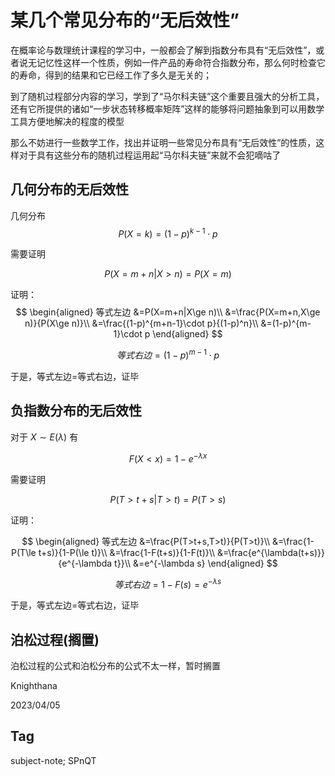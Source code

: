 # 某几个常见分布的“无后效性”

在概率论与数理统计课程的学习中，一般都会了解到指数分布具有“无后效性”，或者说无记忆性这样一个性质，例如一件产品的寿命符合指数分布，那么何时检查它的寿命，得到的结果和它已经工作了多久是无关的；

到了随机过程部分内容的学习，学到了“马尔科夫链”这个重要且强大的分析工具，还有它所提供的诸如“一步状态转移概率矩阵”这样的能够将问题抽象到可以用数学工具方便地解决的程度的模型

那么不妨进行一些数学工作，找出并证明一些常见分布具有“无后效性”的性质，这样对于具有这些分布的随机过程运用起“马尔科夫链”来就不会犯嘀咕了

## 几何分布的无后效性

几何分布
$$
P(X=k)=(1-p)^{k-1}\cdot p
$$

需要证明

$$
P(X=m+n|X>n)=P(X=m)
$$

证明：
$$
\begin{aligned}
等式左边
&=P(X=m+n|X\ge n)\\
&=\frac{P(X=m+n,X\ge n)}{P(X\ge n)}\\
&=\frac{(1-p)^{m+n-1}\cdot p}{(1-p)^n}\\
&=(1-p)^{m-1}\cdot p
\end{aligned}
$$

$$
等式右边=(1-p)^{m-1}\cdot p
$$

于是，等式左边=等式右边，证毕

## 负指数分布的无后效性

对于
$X\sim E(\lambda)$
有

$$
F(X<x)=1-e^{-\lambda x}
$$

需要证明

$$
P(T>t+s|T>t)=P(T>s)
$$

证明：

$$
\begin{aligned}
等式左边
&=\frac{P(T>t+s,T>t)}{P(T>t)}\\
&=\frac{1-P(T\le t+s)}{1-P(\le t)}\\
&=\frac{1-F(t+s)}{1-F(t)}\\
&=\frac{e^{\lambda(t+s)}}{e^{-\lambda t}}\\
&=e^{-\lambda s}
\end{aligned}
$$

$$
等式右边=1-F(s)=e^{-\lambda s}
$$

于是，等式左边=等式右边，证毕

## 泊松过程(搁置)

泊松过程的公式和泊松分布的公式不太一样，暂时搁置

Knighthana

2023/04/05

## Tag

subject-note; SPnQT